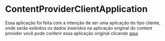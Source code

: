 # ContentProviderClientApplication
Essa aplicação foi feita com a intenção de ser uma aplicação do tipo cliente, onde serão exibidos os dados inseridos na aplicação original do content provider
você pode conferir essa aplicação original clicando <a href="https://github.com/5gMurilo/ContentProviderApplication">aqui</a>
